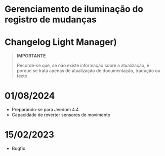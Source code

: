 # Gerenciamento de iluminação do registro de mudanças

# Changelog Light Manager)

>**IMPORTANTE**
>
>Recorde-se que, se não existe informação sobre a atualização, é porque se trata apenas de atualização de documentação, tradução ou texto

# 01/08/2024

- Preparando-se para Jeedom 4.4
- Capacidade de reverter sensores de movimento

# 15/02/2023

- Bugfix
